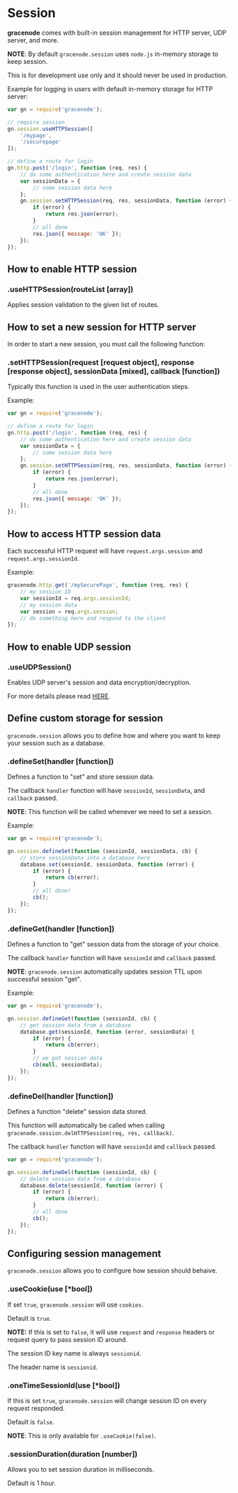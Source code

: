 # Session

**gracenode** comes with built-in session management for HTTP server, UDP server, and more.

**NOTE**: By default `gracenode.session` uses `node.js` in-memory storage to keep session.

This is for development use only and it should never be used in production.

Example for logging in users with default in-memory storage for HTTP server:

```javascript
var gn = require('gracenode');

// require session
gn.session.useHTTPSession([
	'/mypage',
	'/securepage'
]);

// define a route for login
gn.http.post('/login', function (req, res) {
	// do some authentication here and create session data
	var sessionData = {
		// some session data here
	};
	gn.session.setHTTPSession(req, res, sessionData, function (error) {
		if (error) {
			return res.json(error);
		}
		// all done
		res.json({ message: 'OK' });
	});
});
```

## How to enable HTTP session

### .useHTTPSession(routeList [array])

Applies session validation to the given list of routes.

## How to set a new session for HTTP server

In order to start a new session, you must call the following function:

### .setHTTPSession(request [request object], response [response object], sessionData [mixed], callback [function])

Typically this function is used in the user authentication steps.

Example:

```javascript
var gn = require('gracenode');

// define a route for login
gn.http.post('/login', function (req, res) {
	// do some authentication here and create session data
	var sessionData = {
		// some session data here
	};
	gn.session.setHTTPSession(req, res, sessionData, function (error) {
		if (error) {
			return res.json(error);
		}
		// all done
		res.json({ message: 'OK' });
	});
});
```

## How to access HTTP session data

Each successful HTTP request will have `request.args.session` and `request.args.sessionId`.

Example:

```javascript
gracenode.http.get('/mySecurePage', function (req, res) {
	// my session ID
	var sessionId = req.args.sessionId;
	// my session data
	var session = req.args.session;
	// do something here and respond to the client
});
```

## How to enable UDP session

### .useUDPSession()

Enables UDP server's session and data encryption/decryption.

For more details please read <a href="https://github.com/voltrue2/gracenode/tree/develop/src/udp">HERE</a>.

## Define custom storage for session

`gracenode.session` allows you to define how and where you want to keep your session such as a database.

### .defineSet(handler [function])

Defines a function to "set" and store session data.

The callback `handler` function will have `sessionId`, `sessionData`, and `callback` passed.

**NOTE**: This function will be called whenever we need to set a session.

Example:

```javascript
var gn = require('gracenode');

gn.session.defineSet(function (sessionId, sessionData, cb) {
	// store sessionData into a database here
	database.set(sessionId, sessionData, function (error) {
		if (error) {
			return cb(error);
		}
		// all done!
		cb();
	});
});
```

### .defineGet(handler [function])

Defines a function to "get" session data from the storage of your choice.

The callback `handler` function will have `sessionId` and `callback` passed.

**NOTE**: `gracenode.session` automatically updates session TTL upon successful session "get".

Example:

```javascript
var gn = require('gracenode');

gn.session.defineGet(function (sessionId, cb) {
	// get session data from a database
	database.get(sessionId, function (error, sessionData) {
		if (error) {
			return cb(error);
		}
		// we got session data
		cb(null, sessionData);
	});
});
```

### .defineDel(handler [function])

Defines a function "delete" session data stored.

This function will automatically be called when calling `gracenode.session.delHTTPSession(req, res, callback)`.

The callback `handler` function will have `sessionId` and `callback` passed.

```javascript
var gn = require('gracenode');

gn.session.defineDel(function (sessionId, cb) {
	// delete session data from a database
	database.delete(sessionId, function (error) {
		if (error) {
			return cb(error);
		}
		// all done
		cb();
	});
});
```

## Configuring session management

`gracenode.session` allows you to configure how session should behaive.

### .useCookie(use [*bool])

If set `true`, `gracenode.session` will use `cookies`.

Default is `true`.

**NOTE:** If this is set to `false`, it will use `request` and `response` headers or request query to pass session ID around.

The session ID key name is always `sessionid`.

The header name is `sessionid`.

### .oneTimeSessionId(use [*bool])

If this is set `true`, `gracenode.session` will change session ID on every request responded.

Default is `false`.

**NOTE**: This is only available for `.useCookie(false)`.

### .sessionDuration(duration [number])

Allows you to set session duration in milliseconds.

Default is 1 hour.
